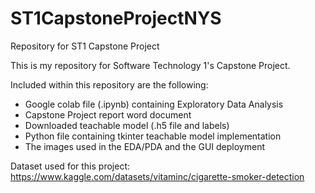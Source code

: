 # ST1CapstoneProjectNYS
Repository for ST1 Capstone Project

This is my repository for Software Technology 1's Capstone Project.

Included within this repository are the following:
- Google colab file (.ipynb) containing Exploratory Data Analysis
- Capstone Project report word document
- Downloaded teachable model (.h5 file and labels)
- Python file containing tkinter teachable model implementation
- The images used in the EDA/PDA and the GUI deployment

Dataset used for this project:
https://www.kaggle.com/datasets/vitaminc/cigarette-smoker-detection
